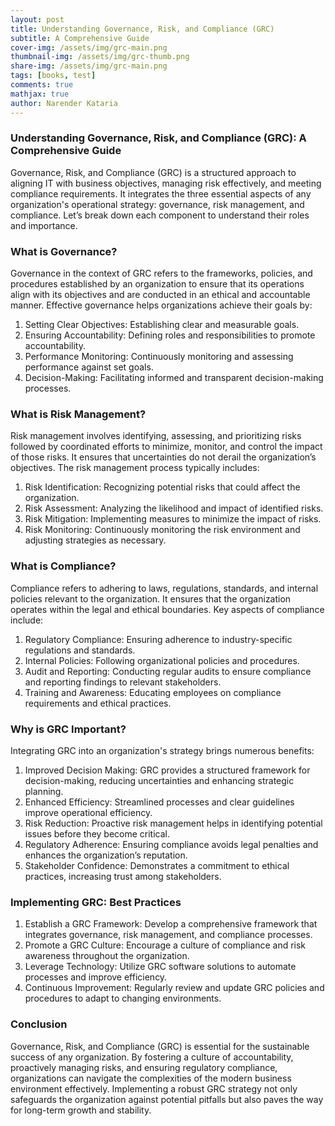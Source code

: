 ```yaml
---
layout: post
title: Understanding Governance, Risk, and Compliance (GRC)
subtitle: A Comprehensive Guide
cover-img: /assets/img/grc-main.png
thumbnail-img: /assets/img/grc-thumb.png
share-img: /assets/img/grc-main.png
tags: [books, test]
comments: true
mathjax: true
author: Narender Kataria
---
```


### Understanding Governance, Risk, and Compliance (GRC): A Comprehensive Guide
Governance, Risk, and Compliance (GRC) is a structured approach to aligning IT with business objectives, managing risk effectively, and meeting compliance requirements. It integrates the three essential aspects of any organization's operational strategy: governance, risk management, and compliance. Let’s break down each component to understand their roles and importance.

### What is Governance?
Governance in the context of GRC refers to the frameworks, policies, and procedures established by an organization to ensure that its operations align with its objectives and are conducted in an ethical and accountable manner. Effective governance helps organizations achieve their goals by:

1. Setting Clear Objectives: Establishing clear and measurable goals.
2. Ensuring Accountability: Defining roles and responsibilities to promote accountability.
3. Performance Monitoring: Continuously monitoring and assessing performance against set goals.
4. Decision-Making: Facilitating informed and transparent decision-making processes.

### What is Risk Management?
Risk management involves identifying, assessing, and prioritizing risks followed by coordinated efforts to minimize, monitor, and control the impact of those risks. It ensures that uncertainties do not derail the organization’s objectives. The risk management process typically includes:

1. Risk Identification: Recognizing potential risks that could affect the organization.
2. Risk Assessment: Analyzing the likelihood and impact of identified risks.
3. Risk Mitigation: Implementing measures to minimize the impact of risks.
4. Risk Monitoring: Continuously monitoring the risk environment and adjusting strategies as necessary.

### What is Compliance?
Compliance refers to adhering to laws, regulations, standards, and internal policies relevant to the organization. It ensures that the organization operates within the legal and ethical boundaries. Key aspects of compliance include:

1. Regulatory Compliance: Ensuring adherence to industry-specific regulations and standards.
2. Internal Policies: Following organizational policies and procedures.
3. Audit and Reporting: Conducting regular audits to ensure compliance and reporting findings to relevant stakeholders.
4. Training and Awareness: Educating employees on compliance requirements and ethical practices.

### Why is GRC Important?
Integrating GRC into an organization's strategy brings numerous benefits:

1. Improved Decision Making: GRC provides a structured framework for decision-making, reducing uncertainties and enhancing strategic planning.
2. Enhanced Efficiency: Streamlined processes and clear guidelines improve operational efficiency.
3. Risk Reduction: Proactive risk management helps in identifying potential issues before they become critical.
4. Regulatory Adherence: Ensuring compliance avoids legal penalties and enhances the organization’s reputation.
5. Stakeholder Confidence: Demonstrates a commitment to ethical practices, increasing trust among stakeholders.

### Implementing GRC: Best Practices

1. Establish a GRC Framework: Develop a comprehensive framework that integrates governance, risk management, and compliance processes.
2. Promote a GRC Culture: Encourage a culture of compliance and risk awareness throughout the organization.
3. Leverage Technology: Utilize GRC software solutions to automate processes and improve efficiency.
4. Continuous Improvement: Regularly review and update GRC policies and procedures to adapt to changing environments.

### Conclusion
Governance, Risk, and Compliance (GRC) is essential for the sustainable success of any organization. By fostering a culture of accountability, proactively managing risks, and ensuring regulatory compliance, organizations can navigate the complexities of the modern business environment effectively. Implementing a robust GRC strategy not only safeguards the organization against potential pitfalls but also paves the way for long-term growth and stability.